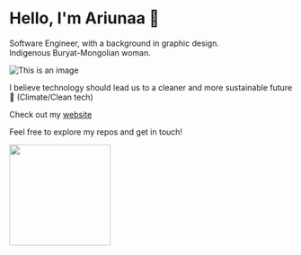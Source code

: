 # Hello, I'm Ariunaa 👋

 Software Engineer, with a background in graphic design.<br>
 Indigenous Buryat-Mongolian woman.
  
 ![This is an image](https://64.media.tumblr.com/21599ecadc5de1e3e232ec49d7ff2866/tumblr_ompbhuqheK1sn231po7_400.gif)

  
I believe technology should lead us to a cleaner and more sustainable future 🌱 (Climate/Clean tech)



 Check out my [website](https://personal-blog-ariunaamy.vercel.app/)



Feel free to explore my repos and get in touch! 





<img height="180em" src="https://github-readme-stats.vercel.app/api?username=ariunaamy&show_icons=true&hide_border=true&&count_private=true&include_all_commits=true" />

